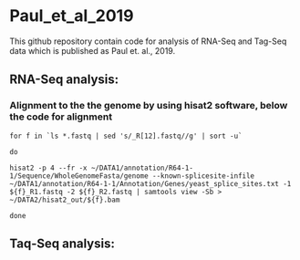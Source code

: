 # Paul_et_al_2019
This github repository contain code for analysis of RNA-Seq and Tag-Seq data which is published as Paul et. al., 2019.

## RNA-Seq analysis:
### Alignment to the the genome by using hisat2 software, below the code for alignment
```
for f in `ls *.fastq | sed 's/_R[12].fastq//g' | sort -u`

do

hisat2 -p 4 --fr -x ~/DATA1/annotation/R64-1-1/Sequence/WholeGenomeFasta/genome --known-splicesite-infile ~/DATA1/annotation/R64-1-1/Annotation/Genes/yeast_splice_sites.txt -1 ${f}_R1.fastq -2 ${f}_R2.fastq | samtools view -Sb > ~/DATA2/hisat2_out/${f}.bam

done
```

## Taq-Seq analysis: